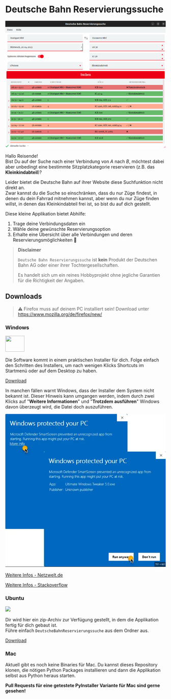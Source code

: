 # Deutsche Bahn Reservierungssuche

![Screenshot der APp](./assets/DBReservierungssuche.png?raw=true "Screenshot")

Hallo Reisende! <br>
Bist Du auf der Suche nach einer Verbindung von *A* nach *B*,
möchtest dabei aber unbedingt eine bestimmte Sitzplatzkategorie reservieren (z.B. das **Kleinkindabteil**)?

Leider bietet die Deutsche Bahn auf ihrer Website diese Suchfunktion nicht direkt an.<br>
Zwar kannst du die Suche so einschränken, dass du nur Züge findest, in denen du dein Fahrrad mitnehmen kannst,
aber wenn du nur Züge finden willst, in denen das Kleinkindabteil frei ist, so bist du auf dich gestellt.

Diese kleine Applikation bietet Abhilfe:
1. Trage deine Verbindungsdaten ein
2. Wähle deine gewünschte Reservierungsoption
3. Erhalte eine Übersicht über alle Verbindungen und deren Reservierungsmöglichkeiten :partying_face:

> **Disclaimer**
>
> `Deutsche Bahn Reservierungssuche` ist **kein** Produkt der Deutschen Bahn AG oder einer ihrer Tochtergesellschaften.
>
> Es handelt sich um ein reines Hobbyprojekt ohne jegliche Garantien für die Richtigkeit der Angaben.


## Downloads

> ⚠️ Firefox muss auf deinem PC installiert sein! Download unter https://www.mozilla.org/de/firefox/new/


### Windows

<a href="https://github.com/oleschum/dbressuche/releases/latest/download/DBReservierungsSucheSetup.exe">
<img width="60" height="50" src="https://upload.wikimedia.org/wikipedia/de/thumb/c/c2/Microsoft_Windows_7_logo.svg/2000px-Microsoft_Windows_7_logo.svg.png">
</a>

Die Software kommt in einem praktischen Installer für dich.
Folge einfach den Schritten des Installers, um nach wenigen Klicks Shortcuts im Startmenü oder auf dem Desktop zu haben.

<a href="https://github.com/oleschum/dbressuche/releases/latest/download/DBReservierungsSucheSetup.exe">Download </a>

In manchen fällen warnt Windows, dass der Installer dem System nicht bekannt ist.
Dieser Hinweis kann umgangen werden, indem durch zwei Klicks auf "**Weitere Informationen**" und "**Trotzdem ausführen**"
Windows davon überzeugt wird, die Datei doch auszuführen.

![Screenshot der APp](./assets/windows_smartscreen.png?raw=true "Screenshot")



<a href="https://www.netzwelt.de/anleitung/178603-windows-10-so-deaktiviert-smartscreen-filter.html">Weitere Infos - Netzwelt.de</a>

<a href="https://stackoverflow.com/questions/48946680/how-to-avoid-the-windows-defender-smartscreen-prevented-an-unrecognized-app-fro">Weitere Infos - Stackoverflow</a>

### Ubuntu

<a href="https://github.com/oleschum/dbressuche/releases/latest/download/DBReservierungsSucheUbuntu.zip">
<img width="60" src=https://upload.wikimedia.org/wikipedia/commons/thumb/9/9e/UbuntuCoF.svg/512px-UbuntuCoF.svg.png>
</a>

Dir wird hier ein zip-Archiv zur Verfügung gestellt, in dem die Applikation fertig für dich gebaut ist.<br>
Führe einfach `DeutscheBahnReservierungssuche` aus dem Ordner aus.

<a href="https://github.com/oleschum/dbressuche/releases/latest/download/DBReservierungsSucheUbuntu.zip">Download </a>

### Mac

Aktuell gibt es noch keine Binaries für Mac.
Du kannst dieses Repository klonen, die nötigen Python Packages installieren und dann die Applikation selbst aus Python
heraus starten.


**Pull Requests für eine getestete PyInstaller Variante für Mac sind gerne gesehen!**

